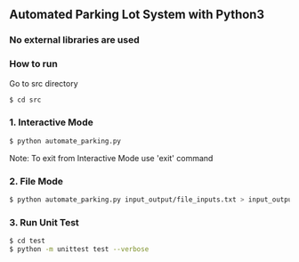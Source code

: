 ## Automated Parking Lot System with Python3

### No external libraries are used


### How to run
Go to src directory
```sh
$ cd src
```

### 1. Interactive Mode

```sh
$ python automate_parking.py
```
Note: To exit from Interactive Mode use 'exit' command

### 2. File Mode
```sh
$ python automate_parking.py input_output/file_inputs.txt > input_output/output.txt
```

### 3. Run Unit Test
```sh
$ cd test
$ python -m unittest test --verbose
```